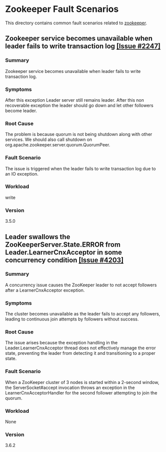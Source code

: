 # Zookeeper Fault Scenarios

This directory contains common fault scenarios related to [zookeeper](https://github.com/apache/zookeeper).


## Zookeeper service becomes unavailable when leader fails to write transaction log [[Issue #2247]](https://issues.apache.org/jira/browse/ZOOKEEPER-2247)

### Summary

Zookeeper service becomes unavailable when leader fails to write transaction log. 

### Symptoms

After this exception Leader server still remains leader. After this non recoverable exception the leader should go down and let other followers become leader.

### Root Cause

The problem is because quorum is not being shutdown along with other services. We should also call shutdown on org.apache.zookeeper.server.quorum.QuorumPeer.

### Fault Scenario

The issue is triggered when the leader fails to write transaction log due to an IO exception. 

### Workload

write


### Version

3.5.0



## Leader swallows the ZooKeeperServer.State.ERROR from Leader.LearnerCnxAcceptor in some concurrency condition [[Issue #4203]](https://issues.apache.org/jira/browse/ZOOKEEPER-4203)

### Summary

A concurrency issue causes the ZooKeeper leader to not accept followers after a LearnerCnxAcceptor exception.

### Symptoms

The cluster becomes unavailable as the leader fails to accept any followers, leading to continuous join attempts by followers without success.

### Root Cause

The issue arises because the exception handling in the Leader.LearnerCnxAcceptor thread does not effectively manage the error state, preventing the leader from detecting it and transitioning to a proper state.

### Fault Scenario

When a ZooKeeper cluster of 3 nodes is started within a 2-second window, the ServerSocket#accept invocation throws an exception in the LearnerCnxAcceptorHandler for the second follower attempting to join the quorum. 


### Workload

None


### Version

3.6.2